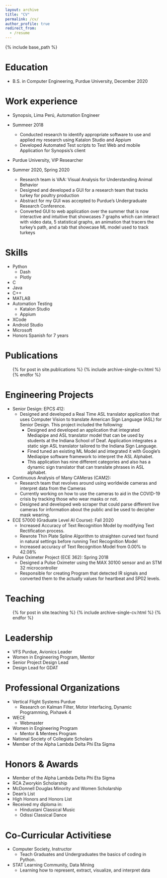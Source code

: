 ```yaml
---
layout: archive
title: "CV"
permalink: /cv/
author_profile: true
redirect_from:
  - /resume
---
```


{% include base_path %}

Education
======
* B.S. in Computer Engineering, Purdue University, December 2020

Work experience
======
* Synopsis, Lima Perú, Automation Engineer
* Summeer 2018 
  * Conducted research to identify appropriate software to use and applied my research using Katalon Studio and Appium
  * Developed Automated Test scripts to Test Web and mobile Application for Synopsis’s client

* Purdue University, VIP Researcher 
* Summer 2020, Spring 2020
    * Research team is VAA: Visual Analysis for Understanding Animal Behavior
    * Designed and developed a GUI for a research team that tracks turkey for poultry production
    * Abstract for my GUI was accepted to Purdue’s Undergraduate Research Conference.
    * Converted GUI to web application over the summer that is now interactive and intuitive that showcases 7 graphs which can interact with video data, 5 statistical graphs, an animation that tracers the turkey’s path, and a tab that showcase ML model used to track turkeys
  
Skills
======
* Python
    * Dash
    * Plotly
* C
* Java
* C++
* MATLAB
* Automation Testing 
    * Katalon Studio
    * Appium
* XCode
* Android Studio
* Microsoft
* Honors Spanish for 7 years

Publications
======
  <ul>{% for post in site.publications %}
    {% include archive-single-cv.html %}
  {% endfor %}</ul>
  
Engineering Projects 
======
* Senior Design: EPCS 412: 
    * Designed and developed a Real Time ASL translator application that uses Computer Vision to translate American Sign Language (ASL) for Senior Design. This project included the following:
        * Designed and developed an application that integrated Mediapipe and ASL translator model that can be used by students at the Indiana School of Deaf. Application integrates a static sign ASL translator tailored to the Indiana Sign Language.
        * Fined tuned an existing ML Model and integrated it with Google’s Mediapipe software framework to interpret the ASL Alphabet.
        * This application has nine different categories and also has a dynamic sign translator that can translate phrases in ASL alphabet.
* Continuous Analysis of Many CAMeras (CAM2): 
    * Research team that revolves around using worldwide cameras and interpret data from the Cameras
    * Currently working on how to use the cameras to aid in the COVID-19 crisis by tracking those who wear masks or not.
    * Designed and developed web scraper that could parse different live cameras for information about the public and be used to decipher mask wearing.
* ECE 57000 (Graduate Level AI Course): Fall 2020
    * Increased Accuracy of Text Recognition Model by modifying Text Rectification process.
    * Rewrote Thin Plate Spline Algorithm to straighten curved text found in natural settings before running Text Recognition Model
    * Increased accuracy of Text Recognition Model from 0.00% to 42.08%
* Pulse Oximeter Project (ECE 362): Spring 2018
  * Designed a Pulse Oximeter using the MAX 30100 sensor and an STM 32 microcontroller
  * Responsible for creating Program that detected IR signals and converted them to the actually values for heartbeat and SP02 levels.

Teaching
======
  <ul>{% for post in site.teaching %}
    {% include archive-single-cv.html %}
  {% endfor %}</ul>
  
Leadership
======
* VFS Purdue, Avionics Leader
* Women in Engineering Program, Mentor 
* Senior Project Design Lead
* Design Lead for GDAT


Professional Organizations
======
* Vertical Flight Systems Purdue
    * Research on Kalman Filter, Motor Interfacing, Dynamic Programming, Pixhawk 4
* WECE
    * Webmaster
* Women in Engineering Program
    * Mentor & Mentees Program
* National Society of Collegiate Scholars
* Member of the Alpha Lambda Delta Phi Eta Sigma

Honors & Awards 
======
* Member of the Alpha Lambda Delta Phi Eta Sigma
* RCA Zworykin Scholarship
* McDonnell Douglas Minority and Women Scholarship 
* Dean’s List
* High Honors and Honors List 
* Received my diploma in: 
    * Hindustani Classical Music 
    * Odissi Classical Dance
    
Co-Curricular Activitiese 
======
* Computer Society, Instructor
    * Teach Graduates and Undergraduates the basics of coding in Python.
* STAT Learning Community, Data Mining
    * Learning how to represent, extract, visualize, and interpret data
